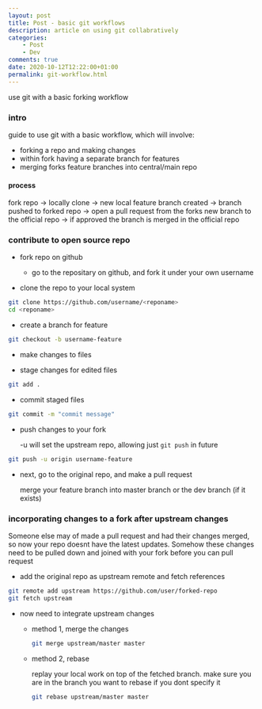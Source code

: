 ```yaml
---
layout: post
title: Post - basic git workflows
description: article on using git collabratively
categories:
    - Post
    - Dev
comments: true
date: 2020-10-12T12:22:00+01:00
permalink: git-workflow.html
---
```


use git with a basic forking workflow

### intro
guide to use git with a basic workflow, which will involve:
- forking a repo and making changes
- within fork having a separate branch for features
- merging forks feature branches into central/main repo

#### process

fork repo -> locally clone -> new local feature branch created -> branch pushed to forked repo -> open a pull request from the forks new branch to the official repo -> if approved the branch is merged in the official repo

### contribute to open source repo
- fork repo on github
    - go to the repositary on github, and fork it under your own username

- clone the repo to your local system 
```sh
git clone https://github.com/username/<reponame>
cd <reponame>
```
- create a branch for feature
```sh
git checkout -b username-feature
```
- make changes to files

- stage changes for edited files
```sh
git add .
```
- commit staged files
```sh 
git commit -m "commit message"
```
- push changes to your fork

    -u will set the upstream repo, allowing just `git push` in future
```sh
git push -u origin username-feature
```
- next, go to the original repo, and make a pull request
    
    merge your feature branch into master branch or the dev branch (if it exists)

### incorporating changes to a fork after upstream changes
Someone else may of made a pull request and had their changes merged, so now your repo doesnt have the latest updates. Somehow these changes need to be pulled down and joined with your fork before you can pull request

- add the original repo as upstream remote and fetch references
```sh
git remote add upstream https://github.com/user/forked-repo
git fetch upstream
```

- now need to integrate upstream changes
    - method 1, merge the changes
        ```sh
        git merge upstream/master master
        ```
    - method 2, rebase 

        replay your local work on top of the fetched branch. make sure you are in the branch you want to rebase if you dont specify it
        ```sh 
        git rebase upstream/master master
        ```
